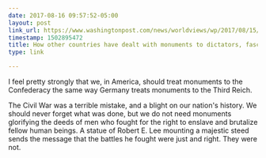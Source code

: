 ```yaml
---
date: 2017-08-16 09:57:52-05:00
layout: post
link_url: https://www.washingtonpost.com/news/worldviews/wp/2017/08/15/how-other-countries-have-dealt-with-monuments-to-dictators-fascists-and-racists/
timestamp: 1502895472
title: How other countries have dealt with monuments to dictators, fascists, and racists
type: link

---
```

I feel pretty strongly that we, in America, should treat monuments to the Confederacy the same way Germany treats monuments to the Third Reich.

The Civil War was a terrible mistake, and a blight on our nation's history. We should never forget what was done, but we do not need monuments glorifying the deeds of men who fought for the right to enslave and brutalize fellow human beings. A statue of Robert E. Lee mounting a majestic steed sends the message that the battles he fought were just and right. They were not.